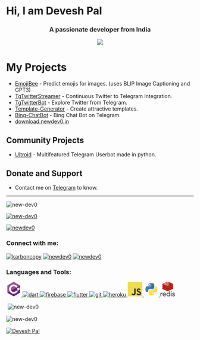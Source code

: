 # Hi, I am Devesh Pal
<h3 align="center">A passionate developer from India</h3>


<p align="center">
<img width="200" src="https://media0.giphy.com/media/LLKRc4dEfKH3FHvAGw/giphy.webp?cid=6c09b952a406e9df93b96a7929ebec5bf6dfd93197788592&rid=giphy.webp&ct=g"> 
</p>

# My Projects
- [EmojiBee](https://github.com/New-dev0/EmojiBee) - Predict emojis for images. (uses BLIP Image Captioning and GPT3)
- [TgTwitterStreamer](https://github.com/New-dev0/TgTwitterStreamer) - Continuous Twitter to Telegram Integration.
- [TgTwitterBot](https://github.com/New-dev0/TgTwitterBot) - Explore Twitter from Telegram.
- [Template-Generator](https://github.com/New-dev0/Template-Generator) - Create attractive templates.
- [Bing-ChatBot](https://github.com/New-dev0/Bing-ChatBot) - Bing Chat Bot on Telegram. 
- [download.newdev0.in](https://download.newdev0.in)

## Community Projects
- [Ultroid](https://github.com/TeamUltroid/Ultroid) - Multifeatured Telegram Userbot made in python.

## Donate and Support
- Contact me on [Telegram](https://t.me/karboncopy) to know.
<hr>

<p align="left"> <img src="https://visitor-badge.laobi.icu/badge?page_id=New-dev0" alt="new-dev0" /> </p>

<p align="left"> <a href="https://github.com/ryo-ma/github-profile-trophy"><img src="https://github-profile-trophy.vercel.app/?username=new-dev0" alt="new-dev0" /></a> </p>

<p align="left"> <a href="https://twitter.com/newdev0" target="blank"><img src="https://img.shields.io/twitter/follow/newdev0?logo=twitter&style=for-the-badge" alt="newdev0" /></a> </p>

<h3 align="left">Connect with me:</h3>
<p align="left">
  <a href="https://t.me/karboncopy"><img align="center" alt="karboncopy" src="https://img.icons8.com/fluency/48/undefined/telegram-app.png" height="40" width="40"/></a>
<a href="https://dev.to/newdev0" target="blank"><img align="center" src="https://raw.githubusercontent.com/rahuldkjain/github-profile-readme-generator/master/src/images/icons/Social/devto.svg" alt="newdev0" height="30" width="40" /></a>
<a href="https://twitter.com/newdev0" target="blank"><img align="center" src="https://raw.githubusercontent.com/rahuldkjain/github-profile-readme-generator/master/src/images/icons/Social/twitter.svg" alt="newdev0" height="30" width="40" /></a>
</p>
<h3 align="left">Languages and Tools:</h3>
<p align="left"> <a href="https://www.w3schools.com/cs/" target="_blank" rel="noreferrer"> <img src="https://raw.githubusercontent.com/devicons/devicon/master/icons/csharp/csharp-original.svg" alt="csharp" width="40" height="40"/> </a> <a href="https://dart.dev" target="_blank" rel="noreferrer"> <img src="https://www.vectorlogo.zone/logos/dartlang/dartlang-icon.svg" alt="dart" width="40" height="40"/> </a> <a href="https://firebase.google.com/" target="_blank" rel="noreferrer"> <img src="https://www.vectorlogo.zone/logos/firebase/firebase-icon.svg" alt="firebase" width="40" height="40"/> </a> <a href="https://flutter.dev" target="_blank" rel="noreferrer"> <img src="https://www.vectorlogo.zone/logos/flutterio/flutterio-icon.svg" alt="flutter" width="40" height="40"/> </a> <a href="https://git-scm.com/" target="_blank" rel="noreferrer"> <img src="https://www.vectorlogo.zone/logos/git-scm/git-scm-icon.svg" alt="git" width="40" height="40"/> </a> <a href="https://heroku.com" target="_blank" rel="noreferrer"> <img src="https://www.vectorlogo.zone/logos/heroku/heroku-icon.svg" alt="heroku" width="40" height="40"/> </a> <a href="https://developer.mozilla.org/en-US/docs/Web/JavaScript" target="_blank" rel="noreferrer"> <img src="https://raw.githubusercontent.com/devicons/devicon/master/icons/javascript/javascript-original.svg" alt="javascript" width="40" height="40"/> </a> <a href="https://www.python.org" target="_blank" rel="noreferrer"> <img src="https://raw.githubusercontent.com/devicons/devicon/master/icons/python/python-original.svg" alt="python" width="40" height="40"/> </a> <a href="https://redis.io" target="_blank" rel="noreferrer"> <img src="https://raw.githubusercontent.com/devicons/devicon/master/icons/redis/redis-original-wordmark.svg" alt="redis" width="40" height="40"/> </a> </p>
<p>&nbsp;<img align="center" src="https://github-readme-stats.vercel.app/api?username=new-dev0&show_icons=true&locale=en" alt="new-dev0" /></p>

<p><img align="center" src="https://github-readme-streak-stats.herokuapp.com/?user=new-dev0&" alt="new-dev0" /></p>

<p><a href="https://template.newdev0.in"><img align="center" src="https://imgwhale.xyz/4ztk223l6ehdy44" alt="Devesh Pal" width=500 /></a></p>
